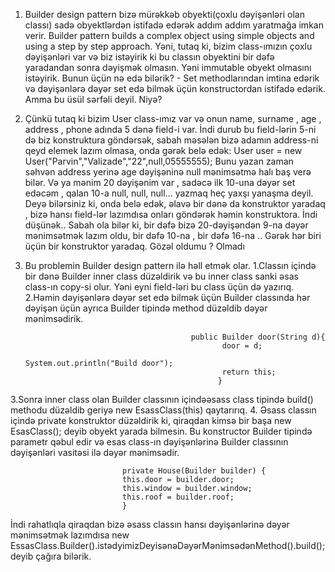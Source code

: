 1. Builder design pattern bizə mürəkkəb obyekti(çoxlu dəyişənləri olan classı) sadə obyektlərdən 
istifadə edərək addım addım yaratmağa imkan verir.
   Builder pattern builds a complex object using simple objects and using a step by step approach.
Yəni, tutaq ki, bizim class-ımızın çoxlu dəyişənləri var və biz istəyirik ki bu classın obyektini bir dəfə
yaradandan sonra dəyişmək olmasın. Yəni immutable obyekt olmasını istəyirik. 
Bunun üçün nə edə bilərik? - Set methodlarından imtina edərik və dəyişənlərə dəyər set edə bilmək üçün 
konstructordan istifadə edərik. 
 Amma bu üsül sərfəli deyil. Niyə? 
2. Çünkü tutaq ki bizim User class-ımız var və onun name, surname , age , address , phone adında 5 dənə 
field-i var. İndi durub bu field-lərin 5-ni də biz konstruktura göndərsək, sabah məsələn bizə adamın address-ni 
qeyd elemek lazım olmasa, onda gərək belə edək: User user = new User("Parvin","Valizade","22",null,05555555);
Bunu yazan zaman səhvən address yerinə age dəyişəninə null mənimsətmə halı baş verə bilər. Və ya mənim 20 dəyişənim 
var , sadəcə ilk 10-una dəyər set edəcəm , qalan 10-a null, null, null... yazmaq heç yaxşı yanaşma deyil.
Deyə bilərsiniz ki, onda belə edək, əlavə bir dənə da konstruktor yaradaq , bizə hansı field-lər lazımdısa onları göndərək
həmin konstruktora. İndi düşünək.. Sabah ola bilər ki, bir dəfə bizə 20-dəyişəndən 9-na dəyər mənimsətmək lazım oldu,
bir dəfə 10-na , bir dəfə 16-na ..
Gərək hər biri üçün bir konstruktor yaradaq. Gözəl oldumu ? Olmadı 

3. Bu problemin Builder design pattern ilə həll etmək olar.
 1.Classın içində bir dənə Builder inner class düzəldirik və bu inner class sanki əsas class-ın copy-si olur. 
Yəni eyni field-ləri bu class üçün də yazırıq. 
 2.Həmin dəyişənlərə dəyər set edə bilmək üçün Builder classında hər dəyişən 
üçün ayrıca  Builder tipində method düzəldib dəyər mənimsədirik.
                                            
                                            public Builder door(String d){
                                                   door = d;
                                                   System.out.println("Build door");
                                                   return this;
                                                  }

 3.Sonra inner class olan Builder classının içindəəsass class tipində build() methodu düzəldib geriyə 
 new EsassClass(this) qaytarırıq. 
4. Əsass classın içində private konstruktor düzəldirik ki, qiraqdan kimsə bir başa new EsasClass(); deyib obyekt 
yarada bilmesin. Bu konstructor Builder tipində parametr qəbul edir və esas class-ın dəyişənlərinə Builder classının 
dəyişənləri vasitəsi ilə dəyər mənimsədir.
                              
                             private House(Builder builder) {
                             this.door = builder.door;
                             this.window = builder.window;
                             this.roof = builder.roof;
                             }
İndi rahatlıqla qiraqdan bizə əsass classın hansı dəyişənlərinə dəyər mənimsətmək lazımdısa 
new EssasClass.Builder().istədyimizDeyisənəDəyərMənimsədənMethod().build(); deyib çağıra bilərik.


